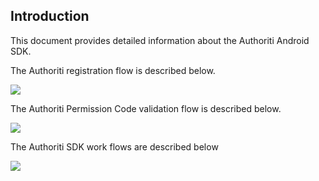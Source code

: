 ## Introduction

This document provides detailed information about the Authoriti Android SDK.

The Authoriti registration flow is described below.

![](https://authoriti-sdk.s3.amazonaws.com/images/registration-workflow.jpg)

The Authoriti Permission Code validation flow is described below.

![](https://authoriti-sdk.s3.amazonaws.com/images/validation-workflow.jpg)

The Authoriti SDK work flows are described below

![](https://authoriti-sdk-docs.s3.amazonaws.com/Authoriti%20-%20System%20Flow%20Chart%20%285%29.jpg) 
